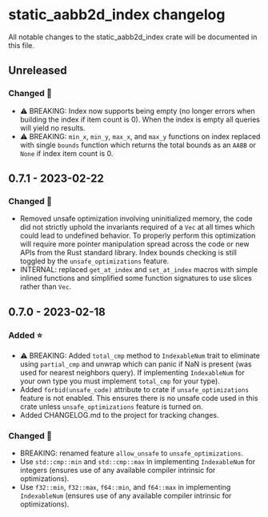 # static_aabb2d_index changelog

All notable changes to the static_aabb2d_index crate will be documented in this file.

## Unreleased

### Changed 🔧

- ⚠️ BREAKING: Index now supports being empty (no longer errors when building the index if item
  count is 0). When the index is empty all queries will yield no results.
- ⚠️ BREAKING: `min_x`, `min_y`, `max_x`, and `max_y` functions on index replaced with single
  `bounds` function which returns the total bounds as an `AABB` or `None` if index item count is 0.

## 0.7.1 - 2023-02-22

### Changed 🔧

- Removed unsafe optimization involving uninitialized memory, the code did not strictly uphold the
  invariants required of a `Vec` at all times which could lead to undefined behavior. To properly
  perform this optimization will require more pointer manipulation spread across the code or new
  APIs from the Rust standard library. Index bounds checking is still toggled by the
  `unsafe_optimizations` feature.
- INTERNAL: replaced `get_at_index` and `set_at_index` macros with simple inlined functions and
  simplified some function signatures to use slices rather than `Vec`.

## 0.7.0 - 2023-02-18

### Added ⭐

- ⚠️ BREAKING: Added `total_cmp` method to `IndexableNum` trait to eliminate using `partial_cmp` and
  unwrap which can panic if NaN is present (was used for nearest neighbors query). If implementing
  `IndexableNum` for your own type you must implement `total_cmp` for your type).
- Added `forbid(unsafe_code)` attribute to crate if `unsafe_optimizations` feature is not enabled.
  This ensures there is no unsafe code used in this crate unless `unsafe_optimizations` feature is
  turned on.
- Added CHANGELOG.md to the project for tracking changes.

### Changed 🔧

- BREAKING: renamed feature `allow_unsafe` to `unsafe_optimizations`.
- Use `std::cmp::min` and `std::cmp::max` in implementing `IndexableNum` for integers (ensures use
  of any available compiler intrinsic for optimizations).
- Use `f32::min`, `f32::max`, `f64::min`, and `f64::max` in implementing `IndexableNum` (ensures
  use of any available compiler intrinsic for optimizations).
